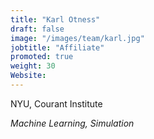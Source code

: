 ```yaml
---
title: "Karl Otness"
draft: false
image: "/images/team/karl.jpg"
jobtitle: "Affiliate"
promoted: true
weight: 30
Website:  
---
```



NYU, Courant Institute

*Machine Learning, Simulation*


